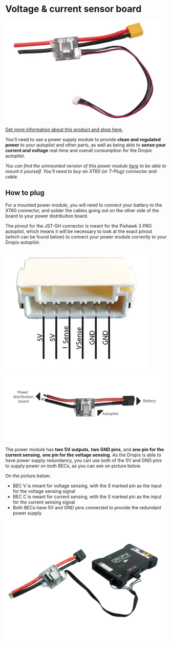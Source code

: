 # Voltage & current sensor board

![](../../.gitbook/assets/alim.jpg)

[Get more information about this product and shop here.](https://store.drotek.com/voltage-current-53v-power-supply-mounted)

You'll need to use a power supply module to provide **clean and regulated power** to your autopilot and other parts, as well as being able to **sense your current and voltage** real-time and overall consumption for the Dropix autopilot.

_You can find the unmounted version of this power module_ [_here_](https://store.drotek.com/power-supply/806-612-voltage-current-power-supply.html#/133-dropix_option-100a) _to be able to mount it yourself. You'll need to buy an XT60 \(or T-Plug\) connector and cable._

## How to plug

For a mounted power module, you will need to connect your battery to the XT60 connector, and solder the cables going out on the other side of the board to your power distribution board.

The pinout for the JST-GH connector is meant for the Pixhawk 3 PRO autopilot, which means it will be necessary to look at the exact pinout \(which can be found below\) to connect your power module correctly to your Dropix autopilot.

![](../../.gitbook/assets/pinoutacs.png)

![](../../.gitbook/assets/montage-voltage.png)

The power module has **two 5V outputs**, **two GND pins**, and **one pin for the current sensing**, **one pin for the voltage sensing**. As the Dropix is able to have power supply redundancy, you can use both of the 5V and GND pins to supply power on both BECs, as you can see on picture below.

On the picture below:

* BEC V is meant for voltage sensing, with the _S_ marked pin as the input for the voltage sensing signal
* BEC C is meant for current sensing, with the _S_ marked pin as the input for the current sensing signal
* Both BECs have 5V and GND pins connected to provide the redundant power supply

![](../../.gitbook/assets/dropix-plug-to-voltage-current-mounted-drotek.png)

